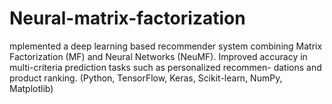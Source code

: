 # Neural-matrix-factorization
mplemented a deep learning based recommender system combining Matrix Factorization (MF) and Neural Networks (NeuMF). Improved accuracy in multi-criteria prediction tasks such as personalized recommen- dations and product ranking. (Python, TensorFlow, Keras, Scikit-learn, NumPy, Matplotlib)
